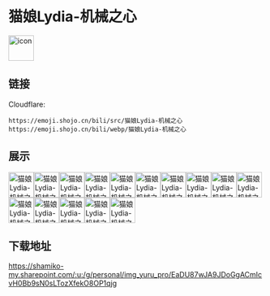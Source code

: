 # 猫娘Lydia-机械之心
<img src="https://emoji.shojo.cn/bili/src/猫娘Lydia-机械之心/icon.png" width="50" height="50" alt="icon">

## 链接
Cloudflare:
```
https://emoji.shojo.cn/bili/src/猫娘Lydia-机械之心
https://emoji.shojo.cn/bili/webp/猫娘Lydia-机械之心
```
## 展示
<img src="https://emoji.shojo.cn/bili/src/猫娘Lydia-机械之心/猫娘Lydia-机械之心-没电了.png" width="50" height="50" alt="猫娘Lydia-机械之心-没电了"><img src="https://emoji.shojo.cn/bili/src/猫娘Lydia-机械之心/猫娘Lydia-机械之心-加油.png" width="50" height="50" alt="猫娘Lydia-机械之心-加油"><img src="https://emoji.shojo.cn/bili/src/猫娘Lydia-机械之心/猫娘Lydia-机械之心-加载中.png" width="50" height="50" alt="猫娘Lydia-机械之心-加载中"><img src="https://emoji.shojo.cn/bili/src/猫娘Lydia-机械之心/猫娘Lydia-机械之心-求求了.png" width="50" height="50" alt="猫娘Lydia-机械之心-求求了"><img src="https://emoji.shojo.cn/bili/src/猫娘Lydia-机械之心/猫娘Lydia-机械之心-坏掉了.png" width="50" height="50" alt="猫娘Lydia-机械之心-坏掉了"><img src="https://emoji.shojo.cn/bili/src/猫娘Lydia-机械之心/猫娘Lydia-机械之心-呜呜.png" width="50" height="50" alt="猫娘Lydia-机械之心-呜呜"><img src="https://emoji.shojo.cn/bili/src/猫娘Lydia-机械之心/猫娘Lydia-机械之心-害羞.png" width="50" height="50" alt="猫娘Lydia-机械之心-害羞"><img src="https://emoji.shojo.cn/bili/src/猫娘Lydia-机械之心/猫娘Lydia-机械之心-许愿.png" width="50" height="50" alt="猫娘Lydia-机械之心-许愿"><img src="https://emoji.shojo.cn/bili/src/猫娘Lydia-机械之心/猫娘Lydia-机械之心-铁心.png" width="50" height="50" alt="猫娘Lydia-机械之心-铁心"><img src="https://emoji.shojo.cn/bili/src/猫娘Lydia-机械之心/猫娘Lydia-机械之心-修理你.png" width="50" height="50" alt="猫娘Lydia-机械之心-修理你"><img src="https://emoji.shojo.cn/bili/src/猫娘Lydia-机械之心/猫娘Lydia-机械之心-无法理解.png" width="50" height="50" alt="猫娘Lydia-机械之心-无法理解"><img src="https://emoji.shojo.cn/bili/src/猫娘Lydia-机械之心/猫娘Lydia-机械之心-闭麦.png" width="50" height="50" alt="猫娘Lydia-机械之心-闭麦"><img src="https://emoji.shojo.cn/bili/src/猫娘Lydia-机械之心/猫娘Lydia-机械之心-过热.png" width="50" height="50" alt="猫娘Lydia-机械之心-过热"><img src="https://emoji.shojo.cn/bili/src/猫娘Lydia-机械之心/猫娘Lydia-机械之心-好捏.png" width="50" height="50" alt="猫娘Lydia-机械之心-好捏"><img src="https://emoji.shojo.cn/bili/src/猫娘Lydia-机械之心/猫娘Lydia-机械之心-有矿.png" width="50" height="50" alt="猫娘Lydia-机械之心-有矿">

## 下载地址

https://shamiko-my.sharepoint.com/:u:/g/personal/img_yuru_pro/EaDU87wJA9JDoGgACmIcvH0Bb9sN0sLTozXfekO8OP1qjg